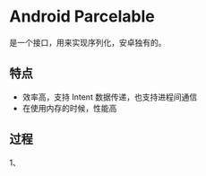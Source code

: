 # Android Parcelable

是一个接口，用来实现序列化，安卓独有的。

## 特点

* 效率高，支持 Intent 数据传递，也支持进程间通信
* 在使用内存的时候，性能高

## 过程

1、


